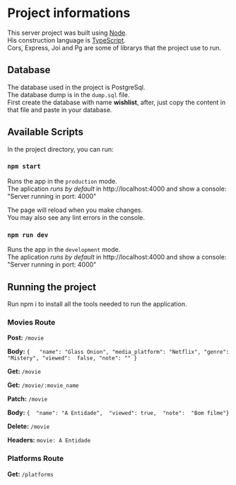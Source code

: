 # Project informations

This server project was built using [Node](https://nodejs.org/en/). \
His construction language is [TypeScript](https://www.typescriptlang.org/pt/). \
Cors, Express, Joi and Pg are some of librarys that the project use to run.

## Database

The database used in the project is PostgreSql.\
The database dump is in the `dump.sql` file.\
First create the database with name **wishlist**, after, just copy the content in that file and paste in your database.

## Available Scripts

In the project directory, you can run:

### `npm start`

Runs the app in the `production` mode.\
The aplication *runs by default* in http://localhost:4000 and show a console: "Server running in port: 4000"

The page will reload when you make changes.\
You may also see any lint errors in the console.

### `npm run dev`

Runs the app in the `development` mode.\
The aplication *runs by default* in http://localhost:4000 and show a console: "Server running in port: 4000"

## Running the project

Run npm i to install all the tools needed to run the application.

### Movies Route

**Post:** `/movie`

**Body:** `{   "name": "Glass Onion", "media_platform": "Netflix", "genre": "Mistery", "viewed":  false, "note": "" }`

**Get:** `/movie`

**Get:** `/movie/:movie_name`

**Patch:** `/movie`

**Body:**  `{  "name": "A Entidade",  "viewed": true,  "note":  "Bom filme"}`

**Delete:** `/movie`

**Headers:** `movie: A Entidade`

### Platforms Route

**Get:** `/platforms`
